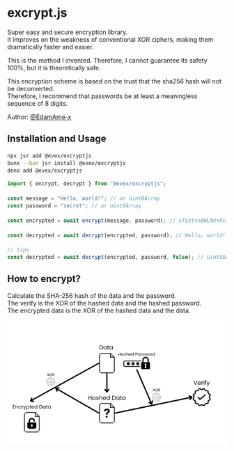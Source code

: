 # excrypt.js

Super easy and secure encryption library.  
It improves on the weakness of conventional XOR ciphers, making them dramatically faster and easier.

This is the method I invented. Therefore, I cannot guarantee its safety 100%, but it is theoretically safe.  

This encryption scheme is based on the trust that the sha256 hash will not be deconverted.  
Therefore, I recommend that passwords be at least a meaningless sequence of 8 digits.  

Author: [@EdamAme-x](https://twitter.com/amex2189)

## Installation and Usage

```bash
npx jsr add @evex/excryptjs
bunx --bun jsr install @evex/excryptjs
deno add @evex/excryptjs
```

```ts
import { encrypt, decrypt } from "@evex/excryptjs";

const message = "Hello, world!"; // or Uint8Array
const password = "secret"; // or Uint8Array

const encrypted = await encrypt(message, password); // eTo3txn8WLNU+Kxib3teP7pdz7az8+P0XbLexjz1xsz/KJOyQouEUPzSVOud.GudWiA3N2yewWcNn5M9X4tzL9QMGqpfC+aN9vK2zT4g=

const decrypted = await decrypt(encrypted, password); // Hello, world!

// tips
const decrypted = await decrypt(encrypted, password, false); // Uint8Array of "Hello, world!"
```

## How to encrypt?

Calculate the SHA-256 hash of the data and the password.  
The verify is the XOR of the hashed data and the hashed password.  
The encrypted data is the XOR of the hashed data and the data.

![Image](.github/.assets/image.png)
